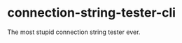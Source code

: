 connection-string-tester-cli
============================

The most stupid connection string tester ever.
